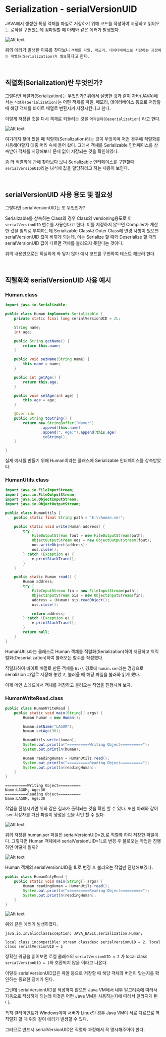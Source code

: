 # Serialization - serialVersionUID
JAVA에서 생성한 특정 객체를 파일로 저장하기 위해 코드를 작성하여 저장하고 읽어오는 로직을 구현했는데 컴파일할 때 아래와 같은 에러가 발생했다.

![Alt text](image.png)

위의 에러가 발생한 이유를 찾다보니 `객체를 파일, 메모리, 데이터베이스로 저장하는 과정에는 직렬화(Serialization)가 필요`하다고 한다.

<br>

## 직렬화(Serialization)란 무엇인가?
그렇다면 직렬화(Serialization)는 무엇인가? 위에서 설명한 것과 같이 자바(JAVA)에서는 `직렬화(Serialization)`는 어떤 객체를 파일, 메모리, 데이터베이스 등으로 저장할 때 해당 객체를 바이트 배열로 변환시켜 저장시킨다고 한다.

이렇게 저장된 것을 다시 객체로 되돌리는 것을 `역직렬화(Deserialization)` 라고 한다.

![Alt text](image-1.png)

여기까지 찾아 봤을 때 직렬화(Serialization)라는 것이 무엇이며 어떤 경우에 직렬화를 사용해야할지 대충 머리 속에 들어 왔다. 그래서 객체를 Serializable 인터페이스를 상속받아 객체를 저장해보니 문제 없이 저장되는 것을 확인하였다.

좀 더 직렬화에 관해 찾아보다 보니 Serializable 인터페이스를 구현할때 `serialVersionUID`라는 녀석에 값을 할당하라고 하는 내용이 보인다.

<br>

## serialVersionUID 사용 용도 및 필요성
그렇다면 serialVersionUID는 또 무엇인가?

Serializable를 상속하는 Class의 경우 Class의 versioning용도로 이 `serialVersionUID` 변수를 사용한다고 한다. 이를 지정하지 않으면 Compiler가 계산한 값을 임의로 부여하는데 Serializable Class나 Outer Class에 변경 사항이 있으면 serialVersionUID 값이 바뀌게 되는데, 이는 Serialize 할 때와 Deserialize 할 때의 serialVersionUID 값이 다르면 객체를 불러오지 못한다는 것이다.

위의 내용만으로는 확실하게 와 닿지 않아 예시 코드를 구현하여 테스트 해보려 한다.

<br>

## 직렬화와 serialVersionUID 사용 예시

### Human.class
```JAVA
import java.io.Serializable;

public class Human implements Serializable {
    private static final long serialVersionUID = 2L;

    String name;
    int age;

    public String getName() {
        return this.name;
    }

    public void setName(String name) {
        this.name = name;
    }

    public int getAge() {
        return this.age;
    }

    public void setAge(int age) {
        this.age = age;
    }

    @Override
    public String toString() {
        return new StringBuffer("Name:")
                .append(this.name)
                .append(", Age:").append(this.age)
                .toString();
    }

}
```

실제 예시를 만들기 위해 Human이라는 클래스에 Serializable 인터페이스를 상속받았다.

### HumanUtils.class
```JAVA
import java.io.FileInputStream;
import java.io.FileOutputStream;
import java.io.ObjectInputStream;
import java.io.ObjectOutputStream;

public class HumanUtils {
    public static final String path = "E:\\human.ser";

    public static void write(Human address) {
        try {
            FileOutputStream fout = new FileOutputStream(path);
            ObjectOutputStream oos = new ObjectOutputStream(fout);
            oos.writeObject(address);
            oos.close();
        } catch (Exception e) {
            e.printStackTrace();
        }
    }

    public static Human read() {
        Human address;
        try {
            FileInputStream fin = new FileInputStream(path);
            ObjectInputStream ois = new ObjectInputStream(fin);
            address = (Human) ois.readObject();
            ois.close();

            return address;
        } catch (Exception e) {
            e.printStackTrace();
        }
        return null;
    }
}
```

HumanUtils라는 클래스로 Human 객체를 직렬화(Serialization)하여 저장하고 역직렬화(Deserialization)하여 불러오는 함수를 작성했다.

직렬화하여 바이트 배열로 만든 객체를 `E:\\` 경로에 `human.ser`라는 명칭으로 serializion 파일로 저장해 놓았고, 불러올 때 해당 파일을 불러와 읽게 했다.

이제 메인 스레드에서 객체를 저장하고 불러오는 작업을 진행시켜 보자.

### HumanWriteRead.class

```JAVA
public class HumanWriteRead {
    public static void main(String[] args) {
        Human human = new Human();

        human.setName("LAGOM");
        human.setAge(30);

        HumanUtils.write(human);
        System.out.println("==========Writing Object==========");
        System.out.println(human);

        Human readingHuman = HumanUtils.read();
        System.out.println("==========Reading Object==========");
        System.out.println(readingHuman);
    }
}
```

```TEXT
==========Writing Object==========
Name:LAGOM, Age:30
==========Reading Object==========
Name:LAGOM, Age:30
```
작업을 진행시키면 위와 같은 결과가 출력되는 것을 확인 할 수 있다. 또한 아래와 같이 .ser 확장자를 가진 파일이 생성된 것을 확인 할 수 있다.

![Alt text](image-2.png)

위의 저장된 human.ser 파일은 serialVersionUID=2L로 직렬화 하여 저장한 파일이다. 그렇다면 Human 객체에서 serialVersionUID=1L로 변경 후 불로오는 작업만 진행하면 어떻게 될까?

![Alt text](image-3.png)

Human 객체의 serialVersionUID을 1L로 변경 후 불러오는 작업만 진행해보겠다.

```JAVA
public class HumanOnlyRead {
    public static void main(String[] args) {
        Human readingHuman = HumanUtils.read();
        System.out.println("==========Reading Object==========");
        System.out.println(readingHuman);
    }
}
```

![Alt text](image-4.png)

위와 같은 에러가 발생하였다.

```TEXT
java.io.InvalidClassException: JAVA_BASIC.serialization.Human; 

local class incompatible: stream classdesc serialVersionUID = 2, local class serialVersionUID = 1
```

정확한 워딩을 읽어보면 로컬 클래스의 `serialVersionUID = 2` 가 local class `serialVersionUID = 1`와 호환되지 않음 이라고 나온다.

이렇듯 serialVersionUID값은 파일 등으로 저장할 때 해당 객체의 버전이 맞는지를 확인하는 중요한 장치가 된다.

그런데 serialVersionUID를 작성하지 않으면 Java VM에서 내부 알고리즘에 따라서 자동으로 작성하게 되는데 이것은 어떤 Java VM을 사용하는지에 따라서 달라지게 된다.

특히 클라이언트가 Windows이며 서버가 Linux인 경우 Java VM이 서로 다르므로 역직렬화 할 때 위와 같이 에러가 발생할 수 있다.

그러므로 반드시 serialVersionUID은 직렬화 과정에서 꼭 명시해주어야 한다.